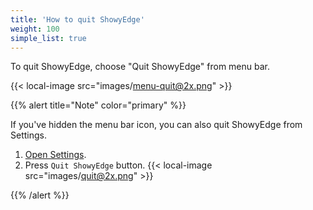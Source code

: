 ```yaml
---
title: 'How to quit ShowyEdge'
weight: 100
simple_list: true
---
```


To quit ShowyEdge, choose "Quit ShowyEdge" from menu bar.

{{< local-image src="images/menu-quit@2x.png" >}}

{{% alert title="Note" color="primary" %}}

If you've hidden the menu bar icon, you can also quit ShowyEdge from Settings.

1.  [Open Settings](../open-settings/).
2.  Press `Quit ShowyEdge` button.
    {{< local-image src="images/quit@2x.png" >}}

{{% /alert %}}
